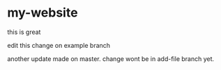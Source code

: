 # my-website

this is great

edit this change on example branch

another update made on master. change wont be in add-file branch yet.
